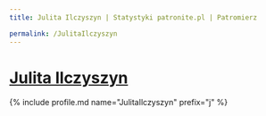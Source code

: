 ```yaml
---
title: Julita Ilczyszyn | Statystyki patronite.pl | Patromierz

permalink: /JulitaIlczyszyn
---
```


# [Julita Ilczyszyn](https://patronite.pl/JulitaIlczyszyn)

{% include profile.md name="JulitaIlczyszyn" prefix="j" %}
